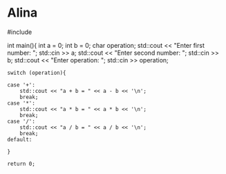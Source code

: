 # Alina
#include <iostream>
 
int main(){
    int a = 0;
    int b = 0;
    char operation;
    std::cout << "Enter first number: ";
    std::cin >> a;
    std::cout << "Enter second number: ";
    std::cin >> b;
    std::cout << "Enter operation: ";
    std::cin >> operation;
 
    switch (operation){
 
    case '+':
        std::cout << "a + b = " << a - b << '\n';
        break;
    case '*':
        std::cout << "a * b = " << a * b << '\n';
        break;
    case '/':
        std::cout << "a / b = " << a / b << '\n';
        break;
    default:
    
    }
    
    return 0;

